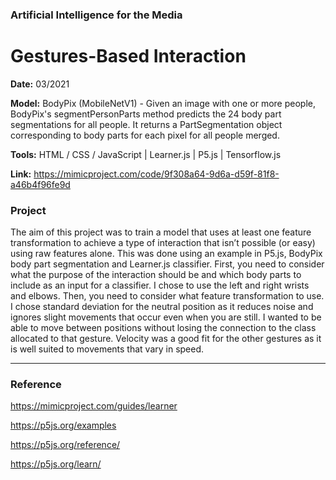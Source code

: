 ### Artificial Intelligence for the Media
# Gestures-Based Interaction


**Date:**  03/2021

**Model:** BodyPix (MobileNetV1) - Given an image with one or more people, BodyPix's segmentPersonParts method predicts the 24 body part segmentations for all people. It returns a PartSegmentation object corresponding to body parts for each pixel for all people merged. 

**Tools:**  HTML / CSS / JavaScript | Learner.js | P5.js | Tensorflow.js

**Link:** https://mimicproject.com/code/9f308a64-9d6a-d59f-81f8-a46b4f96fe9d

  

### Project
The aim of this project was to train a model that uses at least one feature transformation to achieve a type of interaction that isn’t possible (or easy) using raw features alone. This was done using an example in P5.js, BodyPix body part segmentation and Learner.js classifier. First, you need to consider what the purpose of the interaction should be and which body parts to include as an input for a classifier. I chose to use the left and right wrists and elbows. Then, you need to consider what feature transformation to use. I chose standard deviation for the neutral position as it reduces noise and ignores slight movements that occur even when you are still. I wanted to be able to move between positions without losing the connection to the class allocated to that gesture. Velocity was a good fit for the other gestures as it is well suited to movements that vary in speed.


***


### Reference

https://mimicproject.com/guides/learner

https://p5js.org/examples

https://p5js.org/reference/

https://p5js.org/learn/

